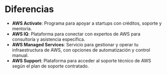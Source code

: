 # Diferencias

- **AWS Activate**: Programa para apoyar a startups con créditos, soporte y mentoría.
- **AWS IQ**: Plataforma para conectar con expertos de AWS para consultoría y asistencia específica.
- **AWS Managed Services**: Servicio para gestionar y operar tu infraestructura de AWS, con opciones de automatización y control manual.
- **AWS Support**: Plataforma para acceder al soporte técnico de AWS según el plan de soporte contratado.